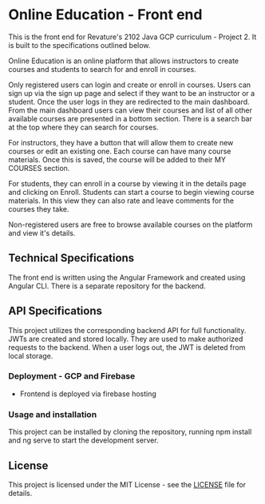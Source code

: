 # Online Education - Front end

This is the front end for Revature's 2102 Java GCP curriculum - Project 2. It is built to the specifications outlined below. 

Online Education is an online platform that allows instructors to create courses and students to search for and enroll in courses.

Only registered users can login and create or enroll in courses. Users can sign up via the sign up page and select if they want to be an instructor or a student. Once the user logs in they are redirected to the main dashboard. From the main dashboard users can view their courses and list of all other available courses are presented in a bottom section. There is a search bar at the top where they can search for courses.

For instructors, they have a button that will allow them to create new courses or edit an existing one. Each course can have many course materials. Once this is saved, the course will be added to their MY COURSES section.

For students, they can enroll in a course by viewing it in the details page and clicking on Enroll. Students can start a course to begin viewing course materials. In this view they can also rate and leave comments for the courses they take.

Non-registered users are free to browse available courses on the platform and view it's details.

## Technical Specifications

The front end is written using the Angular Framework and created using Angular CLI. There is a separate repository for the backend.

## API Specifications

This project utilizes the corresponding backend API for full functionality. JWTs are created and stored locally. They are used to make authorized requests to the backend. When a user logs out, the JWT is deleted from local storage.

### Deployment - GCP and Firebase

- Frontend is deployed via firebase hosting

### Usage and installation

This project can be installed by cloning the repository, running npm install and ng serve to start the development server.

## License

This project is licensed under the MIT License - see the [LICENSE](LICENSE) file for details.

